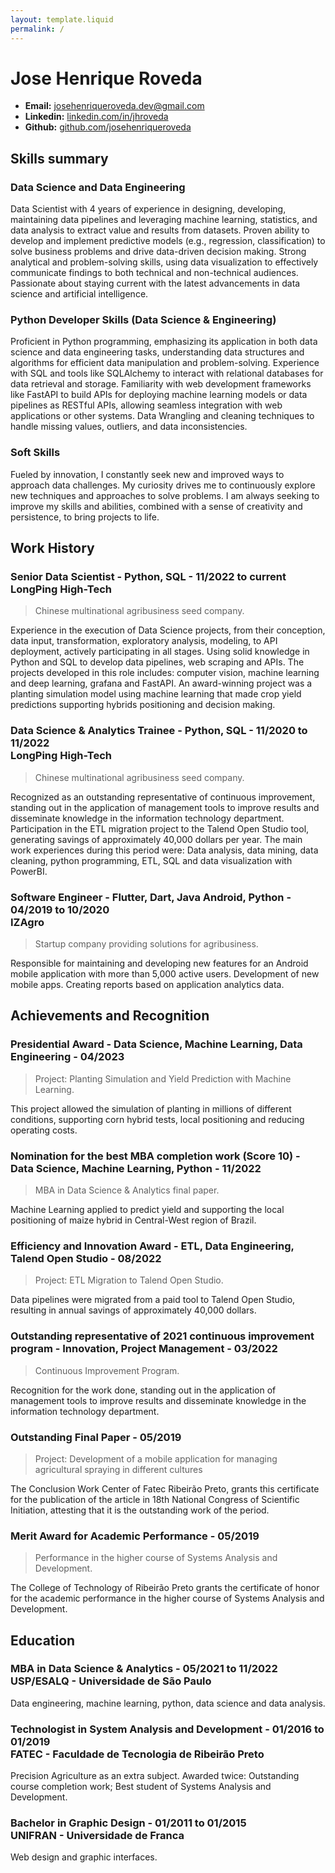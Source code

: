 ```yaml
---
layout: template.liquid
permalink: /
---
```


# Jose Henrique Roveda

* **Email:** [josehenriqueroveda.dev@gmail.com](mailto:josehenriqueroveda.dev@gmail.com)
* **Linkedin:** [linkedin.com/in/jhroveda](https://linkedin.com/in/jhroveda)
* **Github:** [github.com/josehenriqueroveda](https://github.com/josehenriqueroveda)

## Skills summary

### Data Science and Data Engineering

Data Scientist with 4 years of experience in designing, developing, maintaining data pipelines and leveraging machine learning, statistics, and data analysis to extract value and results from datasets. Proven ability to develop and implement predictive models (e.g., regression, classification) to solve business problems and drive data-driven decision making. Strong analytical and problem-solving skills, using data visualization to effectively communicate findings to both technical and non-technical audiences. Passionate about staying current with the latest advancements in data science and artificial intelligence.

### Python Developer Skills (Data Science & Engineering)

Proficient in Python programming, emphasizing its application in both data science and data engineering tasks, understanding data structures and algorithms for efficient data manipulation and problem-solving.
Experience with SQL and tools like SQLAlchemy to interact with relational databases for data retrieval and storage. Familiarity with web development frameworks like FastAPI to build APIs for deploying machine learning models or data pipelines as RESTful APIs, allowing seamless integration with web applications or other systems. Data Wrangling and cleaning techniques to handle missing values, outliers, and data inconsistencies.

### Soft Skills

Fueled by innovation, I constantly seek new and improved ways to approach data challenges. My curiosity drives me to continuously explore new techniques and approaches to solve problems. I am always seeking to improve my skills and abilities, combined with a sense of creativity and persistence, to bring projects to life.

## Work History

### Senior Data Scientist - Python, SQL - 11/2022 to current <br>LongPing High-Tech

> Chinese multinational agribusiness seed company.

Experience in the execution of Data Science projects, from their conception, data input, transformation, exploratory analysis, modeling, to API deployment, actively participating in all stages. Using solid knowledge in Python and SQL to develop data pipelines, web scraping and APIs. The projects developed in this role includes: computer vision, machine learning and deep learning, grafana and FastAPI. An award-winning project was a planting simulation model using machine learning that made crop yield predictions supporting hybrids positioning and decision making.

### Data Science & Analytics Trainee - Python, SQL - 11/2020 to 11/2022 <br>LongPing High-Tech

> Chinese multinational agribusiness seed company.

Recognized as an outstanding representative of continuous improvement, standing out in the application of management tools to improve results and disseminate knowledge in the information technology department. Participation in the ETL migration project to the Talend Open Studio tool, generating savings of approximately 40,000 dollars per year. The main work experiences during this period were: Data analysis, data mining, data cleaning, python programming, ETL, SQL and data visualization with PowerBI.

### Software Engineer - Flutter, Dart, Java Android, Python - 04/2019 to 10/2020 <br>IZAgro

> Startup company providing solutions for agribusiness.

Responsible for maintaining and developing new features for an Android mobile application with more than 5,000 active users. Development of new mobile apps. Creating reports based on application analytics data.

## Achievements and Recognition

### Presidential Award - Data Science, Machine Learning, Data Engineering - 04/2023

> Project: Planting Simulation and Yield Prediction with Machine Learning.

This project allowed the simulation of planting in millions of different conditions, supporting corn hybrid tests, local positioning and reducing operating costs.

### Nomination for the best MBA completion work (Score 10) - Data Science, Machine Learning, Python - 11/2022

> MBA in Data Science & Analytics final paper.

Machine Learning applied to predict yield and supporting the local positioning of maize hybrid in Central-West region of Brazil.

### Efficiency and Innovation Award - ETL, Data Engineering, Talend Open Studio - 08/2022

> Project: ETL Migration to Talend Open Studio.

Data pipelines were migrated from a paid tool to Talend Open Studio, resulting in annual savings of approximately 40,000 dollars.

### Outstanding representative of 2021 continuous improvement program - Innovation, Project Management - 03/2022

> Continuous Improvement Program.

Recognition for the work done, standing out in the application of management tools to improve results and disseminate knowledge in the information technology department.

### Outstanding Final Paper - 05/2019

> Project: Development of a mobile application for managing agricultural spraying in different cultures

The Conclusion Work Center of Fatec Ribeirão Preto, grants this certificate for the publication of the article in 18th National Congress of Scientific Initiation, attesting that it is the outstanding work of the period.

### Merit Award for Academic Performance - 05/2019

> Performance in the higher course of Systems Analysis and Development.

The College of Technology of Ribeirão Preto grants the certificate of honor for the academic performance in the higher course of Systems Analysis and Development.

## Education

### MBA in Data Science & Analytics - 05/2021 to 11/2022<br>USP/ESALQ - Universidade de São Paulo

Data engineering, machine learning, python, data science and data analysis.

### Technologist in System Analysis and Development - 01/2016 to 01/2019<br>FATEC - Faculdade de Tecnologia de Ribeirão Preto

Precision Agriculture as an extra subject. Awarded twice: Outstanding course completion work; Best student of Systems Analysis and Development.

### Bachelor in Graphic Design - 01/2011 to 01/2015<br>UNIFRAN - Universidade de Franca

Web design and graphic interfaces.